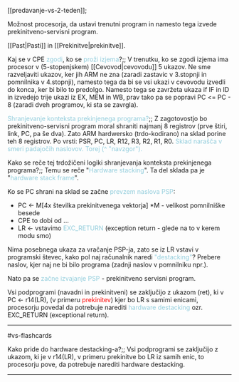 [[predavanje-vs-2-teden]];

Možnost procesorja, da ustavi trenutni program in namesto tega izvede prekinitveno-servisni program.

[[Past|Pasti]] in [[Prekinitve|prekinitve]].

Kaj se v CPE <font color="#92cddc">zgodi</font>, ko se <font color="#92cddc">proži izjema</font>?;; V trenutku, ko se zgodi izjema ima procesor v (5-stopenjskem) [[Cevovod|cevovodu]] 5 ukazov. Ne sme razveljaviti ukazov, ker jih ARM ne zna (zaradi zastavic v 3.stopnji in pomnilnika v 4.stopnji), namesto tega da bi se vsi ukazi v cevovodu izvedli do konca, ker bi bilo to predolgo. Namesto tega se zavržeta ukaza if IF in ID in izvedejo trije ukazi iz EX, MEM in WB, prav tako pa se popravi PC <= PC - 8 (zaradi dveh programov, ki sta se zavrgla).
<!--SR:!2024-10-16,2,230-->

<font color="#92cddc">Shranjevanje konteksta prekinjenega programa?</font>;; Z zagotovostjo bo prekinitveno-servisni program moral shraniti najmanj 8 registrov (prve štiri, link, PC, pa še dva). Zato ARM hardwersko (trdo-kodirano) na sklad porine teh 8 registrov. Po vrsti: PSR, PC, LR, R12, R3, R2, R1, R0. <font color="#92cddc">Sklad narašča v smeri padajočih naslovov. Torej (^ "navzgor").</font>
<!--SR:!2024-10-16,2,230-->

Kako se reče tej trdožičeni logiki shranjevanja konteksta prekinjenega programa?;; Temu se reče "<font color="#92cddc">Hardware stacking</font>". Ta del sklada pa je "<font color="#92cddc">hardware stack frame</font>".
<!--SR:!2024-10-16,2,230-->

Ko se PC shrani na sklad se začne <font color="#92cddc">prevzem naslova PSP</font>:
- PC <- M[4x številka prekinitvenega vektorja] *M - velikost pomnilniške besede
- CPE to dobi od ...
- LR <- vstavimo <font color="#92cddc">EXC_RETURN</font> (exception return - glede na to v kerem modu smo)

Nima posebnega ukaza za vračanje PSP-ja, zato se iz LR vstavi v programski števec, kako pol naj računalnik naredi <font color="#92cddc">"destacking"</font>? Prebere naslov, kjer naj ne bi bilo programa (zadnji naslov v pomnilniku npr.). 

Nato pa se <font color="#92cddc">začne izvajanje PSP</font> - prekinitveno servisni program.

Vsi podprogrami (navadni in prekinitveni) se zaključijo z ukazom (ret), ki v PC <- r14(LR), (v primeru <font color="#ff0000">prekinitev</font>) kjer bo LR s samimi enicami, procesorju povedal da potrebuje narediti <font color="#92cddc">hardware destacking</font> ozr. EXC_RETURN (exceptional return).



---

#vs-flashcards 

Kako pride do hardware destacking-a?;; Vsi podprogrami se zaključijo z ukazom, ki je v r14(LR), v primeru prekinitve bo LR iz samih enic, to procesorju pove, da potrebuje narediti hardware destacking. 

---
